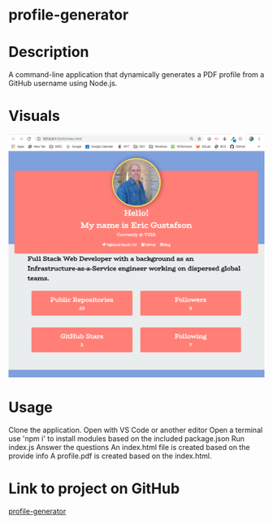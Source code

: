 # profile-generator

# Description

A command-line application that dynamically generates a PDF profile from a GitHub username using Node.js.

# Visuals

![profile-generator](img/ScreenShot.png)

# Usage

Clone the application.
Open with VS Code or another editor
Open a terminal
use 'npm i' to install modules based on the included package.json
Run index.js
Answer the questions
An index.html file is created based on the provide info
A profile.pdf is created based on the index.html.

# Link to project on GitHub

[profile-generator](https://eric-gustafson1.github.io/profile-generator/)
